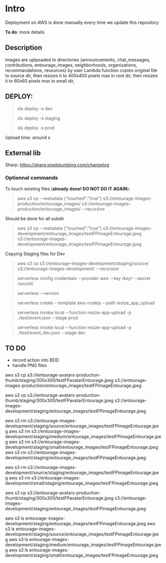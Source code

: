 # Intro 

Deployment on AWS is done manually every time we update this repository

**To do**: more details


## Description
Images are uplpoaded to directories (announcements, chat_messages, contributions, entourage_images, neighborhoods, organizations, recommandations, resources) by user
Lambda function copies original file to source dir,
then resizes it to 400x400 pixels max in root dir,
then resizes it to 60x60 pixels max in small dir,


## DEPLOY:

> sls deploy -s dev

> sls deploy -s staging

> sls deploy -s prod

Upload time: around s

## External lib

Sharp: https://sharp.pixelplumbing.com/changelog


### Optionnal commands
To touch existing files (**already done! DO NOT DO IT AGAIN**):

>aws s3 cp --metadata {\"touched\":\"true\"}  s3://entourage-images-production/entourage_images/ s3://entourage-images-production/entourage_images/ --recursive

Should be done for all subdir

> aws s3 cp --metadata {\"touched\":\"true\"}  s3://entourage-images-development/entourage_images/testFPimageEntourage.jpeg s3://entourage-images-development/entourage_images/testFPimageEntourage.jpeg

Copying Staging files for Dev

> aws s3 cp s3://entourage-images-development/staging/source/ s3://entourage-images-development/ --recursive

> serverless config credentials --provider aws --key /*key*/ --secret /*secret*/

> serverless --version

> serverless create --template aws-nodejs --path resize_app_upload

> serverless invoke local --function resize-app-upload -p ./test/event.json --stage prod

> serverless invoke local --function resize-app-upload -p ./test/event_dev.json --stage dev

## TO DO 
- record action into BDD
- handle PNG files

aws s3 cp s3://entourage-avatars-production-thumb/staging/300x300/testFPavatarEntourage.jpeg s3://entourage-images-production/entourage_images/testFPimageEntourage.jpeg

aws s3 cp s3://entourage-avatars-production-thumb/staging/300x300/testFPavatarEntourage.jpeg s3://entourage-images-development/staging/entourage_images/testFPimageEntourage.jpeg


aws s3 rm s3://entourage-images-development/staging/source/entourage_images/testFPimageEntourage.jpeg
aws s3 rm s3://entourage-images-development/staging/medium/entourage_images/testFPimageEntourage.jpeg
aws s3 rm s3://entourage-images-development/staging/small/entourage_images/testFPimageEntourage.jpeg
aws s3 rm s3://entourage-images-development/staging/entourage_images/testFPimageEntourage.jpeg

aws s3 rm s3://entourage-images-development/source/staging/entourage_images/testFPimageEntourage.jpeg
aws s3 rm s3://entourage-images-development/small/staging/entourage_images/testFPimageEntourage.jpeg

aws s3 cp s3://entourage-avatars-production-thumb/staging/300x300/testFPavatarEntourage.jpeg s3://entourage-images-development/staging/entourage_images/testFPimageEntourage.jpeg

aws s3 ls entourage-images-development/staging/entourage_images/testFPimageEntourage.jpeg
aws s3 ls entourage-images-development/staging/source/entourage_images/testFPimageEntourage.jpeg
aws s3 ls entourage-images-development/staging/medium/entourage_images/testFPimageEntourage.jpeg
aws s3 ls entourage-images-development/staging/small/entourage_images/testFPimageEntourage.jpeg
 